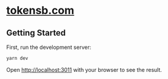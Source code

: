 # [tokensb.com](https://tokensb.com/)

## Getting Started

First, run the development server:

```bash
yarn dev
```

Open [http://localhost:3011](http://localhost:3011) with your browser to see the result.
